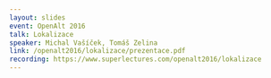 ```yaml
---
layout: slides
event: OpenAlt 2016
talk: Lokalizace
speaker: Michal Vašíček, Tomáš Zelina
link: /openalt2016/lokalizace/prezentace.pdf
recording: https://www.superlectures.com/openalt2016/lokalizace
---
```


